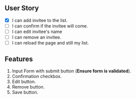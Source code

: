 ## User Story
- [x] I can add invitee to the list.
- [ ] I can confirm if the invitee will come.
- [ ] I can edit invitee's name
- [ ] I can remove an invitee.
- [ ] I can reload the page and still my list.

## Features
1. Input Form with submit button (**Ensure form is validated**).
2. Confirmation checkbox.
3. Edit button.
4. Remove button.
5. Save button.
